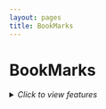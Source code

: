 ```yaml
---
layout: pages
title: BookMarks
---
```


# BookMarks

<details>
  <summary>
    <i>Click to view features</i>
  </summary>
  <p>
  - Dark / Light Theme Mode
    
  - Localized UI language
  - 
  - Pinned Posts on Home Page
  - 
  - Hierarchical Categories
  - 
  - Trending Tags
  - 
  - Table of Contents
  - 
  - Last Modified Date
  - 
  - Syntax Highlighting
  - 
  - Mathematical Expressions
  - 
  - Mermaid Diagrams & Flowcharts
  - 
  - Dark / Light Mode Images

  </p>
</details>
